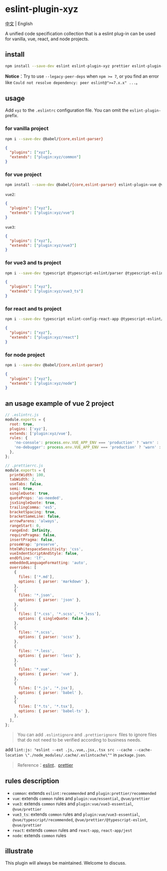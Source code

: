 # eslint-plugin-xyz

[中文](./README.md) | English

A unified code specification collection that is a eslint plug-in can be used for vanilla, vue, react, and node projects.

## install

```bash
npm install --save-dev eslint eslint-plugin-xyz prettier eslint-plugin-prettier eslint-config-prettier
```

**Notice**：Try to use `--legacy-peer-deps` when `npm >= 7`, or you find an error like `Could not resolve dependency: peer eslint@">=7.x.x" ...`。

## usage

Add `xyz` to the `.eslintrc` configuration file. You can omit the `eslint-plugin-` prefix.

### for vanilla project

```sh
npm i --save-dev @babel/{core,eslint-parser}
```

```json
{
  "plugins": ["xyz"],
  "extends": ["plugin:xyz/common"]
}
```

### for vue project

```bash
npm install --save-dev @babel/{core,eslint-parser} eslint-plugin-vue @vue/eslint-config-prettier
```

`vue2`:

```json
{
  "plugins": ["xyz"],
  "extends": ["plugin:xyz/vue"]
}
```

`vue3`:

```json
{
  "plugins": ["xyz"],
  "extends": ["plugin:xyz/vue3"]
}
```

### for vue3 and ts project

```sh
npm i --save-dev typescript @typescript-eslint/parser @typescript-eslint/eslint-plugin @vue/eslint-config-typescript @vue/eslint-config-prettier @vue/eslint-config-typescript eslint-plugin-vue
```

```json
{
  "plugins": ["xyz"],
  "extends": ["plugin:xyz/vue3_ts"]
}
```

### for react and ts project

```bash
npm i --save-dev typescript eslint-config-react-app @typescript-eslint/eslint-plugin @typescript-eslint/parser eslint eslint-plugin-flowtype eslint-plugin-import eslint-plugin-jsx-a11y eslint-plugin-react eslint-plugin-react-hooks babel-eslint
```

```json
{
  "plugins": ["xyz"],
  "extends": ["plugin:xyz/react"]
}
```

### for node project

```sh
npm i --save-dev @babel/{core,eslint-parser}
```

```json
{
  "plugins": ["xyz"],
  "extends": ["plugin:xyz/node"]
}
```

## an usage example of vue 2 project

```js
// .eslintrc.js
module.exports = {
  root: true,
  plugins: ['xyz'],
  extends: ['plugin:xyz/vue'],
  rules: {
    'no-console': process.env.VUE_APP_ENV === 'production' ? 'warn' : 'off',
    'no-debugger': process.env.VUE_APP_ENV === 'production' ? 'warn' : 'off',
  },
};
```

```js
// .prettierrc.js
module.exports = {
  printWidth: 100,
  tabWidth: 2,
  useTabs: false,
  semi: true,
  singleQuote: true,
  quoteProps: 'as-needed',
  jsxSingleQuote: true,
  trailingComma: 'es5',
  bracketSpacing: true,
  bracketSameLine: false,
  arrowParens: 'always',
  rangeStart: 0,
  rangeEnd: Infinity,
  requirePragma: false,
  insertPragma: false,
  proseWrap: 'preserve',
  htmlWhitespaceSensitivity: 'css',
  vueIndentScriptAndStyle: false,
  endOfLine: 'lf',
  embeddedLanguageFormatting: 'auto',
  overrides: [
    {
      files: ['*.md'],
      options: { parser: 'markdown' },
    },
    {
      files: '*.json',
      options: { parser: 'json' },
    },
    {
      files: ['*.css', '*.scss', '*.less'],
      options: { singleQuote: false },
    },
    {
      files: '*.scss',
      options: { parser: 'scss' },
    },
    {
      files: '*.less',
      options: { parser: 'less' },
    },
    {
      files: '*.vue',
      options: { parser: 'vue' },
    },
    {
      files: ['*.js', '*.jsx'],
      options: { parser: 'babel' },
    },
    {
      files: ['*.ts', '*.tsx'],
      options: { parser: 'babel-ts' },
    },
  ],
};
```

> You can add `.eslintignore` and `.prettierignore `files to ignore files that do not need to be verified according to business needs.

add `lint:js: "eslint --ext .js,.vue,.jsx,.tsx src --cache --cache-location \"./node_modules/.cache/.eslintcache\""` in `package.json`.

> Reference：[eslint](https://eslint.org/)、[prettier](https://prettier.io/)

## rules description

- `common`: extends `eslint:recommended` and `plugin:prettier/recommended`
- `vue`: extends `common` rules and `plugin:vue/essential`, `@vue/prettier`
- `vue3`: extends `common` rules and `plugin:vue/vue3-essential`, `@vue/prettier`
- `vue3_ts`: extends `common` rules and `plugin:vue/vue3-essential`, `@vue/typescript/recommended`, `@vue/prettier/@typescript-eslint`, `@vue/prettier`
- `react`: extends `common` rules and `react-app`, `react-app/jest`
- `node`: extends `common` rules

## illustrate

This plugin will always be maintained. Welcome to discuss.
